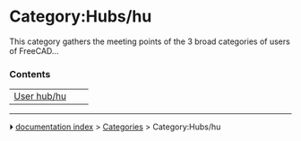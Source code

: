 # Category:Hubs/hu
This category gathers the meeting points of the 3 broad categories of users of FreeCAD\...

### Contents

|     |     |     |
| --- | --- | --- |
| [User hub/hu](User_hub/hu.md) |



---
⏵ [documentation index](../README.md) > [Categories](Category_Categories.md) > Category:Hubs/hu
